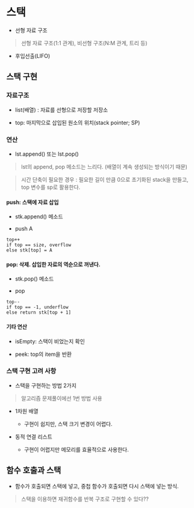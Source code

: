 # 스택

- 선형 자료 구조

> 선형 자료 구조(1:1 관계), 비선형 구조(N:M 관계, 트리 등)

- 후입선출(LIFO)

## 스택 구현

### 자료구조

- list(배열) : 자료를 선형으로 저장할 저장소

- top: 마지막으로 삽입된 원소의 위치(stack pointer; SP)

### 연산

- lst.append() 또는 lst.pop()

> lst의 append, pop 메소드는 느리다. (배열이 계속 생성되는 방식이기 때문)

> 시간 단축이 필요한 경우 : 필요한 길이 만큼 0으로 초기화된 stack을 만들고, top 변수를 sp로 활용한다.

#### push: 스택에 자료 삽입

- stk.append() 메소드

- push A

```
top++
if top == size, overflow
else stk[top] = A
```

#### pop: 삭제. 삽입한 자료의 역순으로 꺼낸다.

- stk.pop() 메소드

- pop

```
top--
if top == -1, underflow
else return stk[top + 1]
```

#### 기타 연산

- isEmpty: 스택이 비었는지 확인

- peek: top의 item을 반환

### 스택 구현 고려 사항

- 스택을 구현하는 방법 2가지

> 알고리즘 문제풀이에선 1번 방법 사용

- 1차원 배열

    - 구현이 쉽지만, 스택 크기 변경이 어렵다.

- 동적 연결 리스트

    - 구현이 어렵지만 메모리를 효율적으로 사용한다.

## 함수 호출과 스택

- 함수가 호출되면 스택에 넣고, 중첩 함수가 호출되면 다시 스택에 넣는 방식.

> 스택을 이용하면 재귀함수를 반복 구조로 구현할 수 있다??